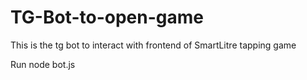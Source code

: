 # TG-Bot-to-open-game
This is the tg bot to interact with frontend of SmartLitre tapping game

Run
node bot.js 
